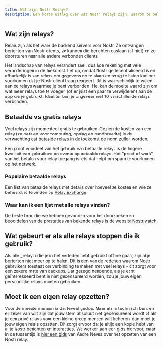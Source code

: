 ```yaml
---
title: Wat zijn Nostr Relays?
description: Een korte uitleg over wat Nostr relays zijn, waarom ze belangrijk zijn en hoe ze werken.
---
```


## Wat zijn relays?

Relais zijn als het ware de backend servers voor Nostr. Ze ontvangen berichten van Nostr clients, ze kunnen die berichten opslaan (of niet) en ze doorsturen naar alle andere verbonden clients.

Het landschap van relays verandert snel, dus hoe rekening met vele veranderingen in de toekomst. Let op, omdat Nostr gedecentraliseerd is en afhankelijk is van relays om gegevens op te slaan en terug te halen kan het voorkomen dat je Nostr client traag reageert. Dit is waarschijnlijk te wijten aan de relays waarmee je bent verbonden. Het kan de moeite waard zijn om wat meer relays toe te voegen (of er juist een paar te verwijderen) aan de app die je gebruikt. Idealiter ben je ongeveer met 10 verschillende relays verbonden.

## Betaalde vs gratis relays

Veel relays zijn momenteel gratis te gebruiken. Gezien de kosten van een relay (ze betalen voor computing, opslag en bandbreedte) is de verwachting dat betaalde relays in de toekomst de norm zullen worden.

Een groot voordeel van het gebruik van betaalde relays is de hogere kwaliteit van gebruikers en events op betaalde relays. Het "proof of work" van het betalen voor relay toegang is iets dat helpt om spam te voorkomen op het netwerk.

### Populaire betaalde relays

Een lijst van betaalde relays met details over hoeveel ze kosten en wie ze beheerd, is te vinden op [Relay Exchange](https://relay.exchange/).

### Waar kan ik een lijst met alle relays vinden?

De beste bron die we hebben gevonden voor het doorzoeken en beoordelen van de prestaties van bekende relays is de website [Nostr.watch](https://nostr.watch/relays/find).

## Wat gebeurt er als alle relays stoppen die ik gebruik?

Als alle _relays) die je in het verleden hebt gebruikt offline gaan, zijn al je berichten niet meer op te halen. Dit is een van de redenen waarom Nostr gebruikers toestaat om verbinding te maken met veel relays - dit zorgt voor een zekere mate van backups. Dat gezegd hebbende, als je echt geïnteresseerd bent in niet gecensureerd worden, zou je jouw eigen persoonlijke relays moeten gebruiken.

## Moet ik een eigen relay opzetten?

Voor de meeste mensen is dat teveel gedoe. Maar als je technisch bent en er zeker van wilt zijn dat jouw stem absoluut niet gecensureerd wordt of als je een privé relays voor een kleine groep mensen wilt beheren, dan moet je jouw eigen relais opzetten. Dit zorgt ervoor dat je altijd een kopie hebt van al je Nostr berichten en interacties. We werken aan een gids hiervoor, maar in de tussentijd is [hier een gids](https://andreneves.xyz/p/set-up-a-nostr-relay-server-in-under) van Andre Neves over het opzetten van een Nostr relay.

